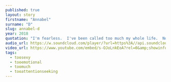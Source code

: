 ```yaml
---
published: true
layout: story
firstname: "Annabel"
surname: "D"
slug: annabel-d
year: 2018
quotation: "I'm fearless.  I've been called too much my whole life.  No friends of mine would judge me for anything I've done, anything I've been through or anything I feel."
audio_url: https://w.soundcloud.com/player/?url=https%3A//api.soundcloud.com/tracks/585865509&color=%23fe0000&inverse=false&auto_play=true&show_user=true
video_url: https://www.youtube.com/embed/s-OJoLnkEoA?rel=0&amp;showinfo=0
tags:
  - toosexy
  - tooemotional
  - toomuch
  - tooattentionseeking
---
```

